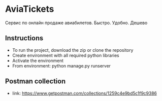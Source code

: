 # AviaTickets
Сервис по онлайн продаже авиабилетов. 
Быстро. Удобно. Дешево

## Instructions

- To run the project, download the zip or clone the repository
- Create environment with all required python libraries
- Activate the environment
- From environment: python manage.py runserver

## Postman collection
- link: https://www.getpostman.com/collections/1259c4e9bd5c1f9c9386
